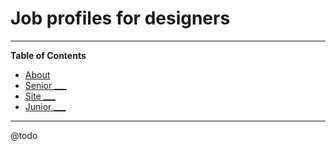 # Job profiles for designers

---

**Table of Contents**

* [About](#about)
* [Senior ___](#sr)
* [Site ___](#mid)
* [Junior ___](#jr)

---

@todo
